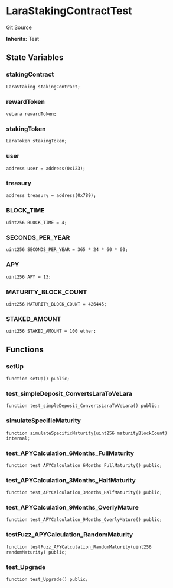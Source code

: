 # LaraStakingContractTest
[Git Source](https://github.com-VargaElod23/Lara-staking/liquid-staking/blob/93907a3b8fb9a6839cf7eb3e681388f7e558b230/contracts/test/LaraStaker.t.sol)

**Inherits:**
Test


## State Variables
### stakingContract

```solidity
LaraStaking stakingContract;
```


### rewardToken

```solidity
veLara rewardToken;
```


### stakingToken

```solidity
LaraToken stakingToken;
```


### user

```solidity
address user = address(0x123);
```


### treasury

```solidity
address treasury = address(0x789);
```


### BLOCK_TIME

```solidity
uint256 BLOCK_TIME = 4;
```


### SECONDS_PER_YEAR

```solidity
uint256 SECONDS_PER_YEAR = 365 * 24 * 60 * 60;
```


### APY

```solidity
uint256 APY = 13;
```


### MATURITY_BLOCK_COUNT

```solidity
uint256 MATURITY_BLOCK_COUNT = 426445;
```


### STAKED_AMOUNT

```solidity
uint256 STAKED_AMOUNT = 100 ether;
```


## Functions
### setUp


```solidity
function setUp() public;
```

### test_simpleDeposit_ConvertsLaraToVeLara


```solidity
function test_simpleDeposit_ConvertsLaraToVeLara() public;
```

### simulateSpecificMaturity


```solidity
function simulateSpecificMaturity(uint256 maturityBlockCount) internal;
```

### test_APYCalculation_6Months_FullMaturity


```solidity
function test_APYCalculation_6Months_FullMaturity() public;
```

### test_APYCalculation_3Months_HalfMaturity


```solidity
function test_APYCalculation_3Months_HalfMaturity() public;
```

### test_APYCalculation_9Months_OverlyMature


```solidity
function test_APYCalculation_9Months_OverlyMature() public;
```

### testFuzz_APYCalculation_RandomMaturity


```solidity
function testFuzz_APYCalculation_RandomMaturity(uint256 randomMaturity) public;
```

### test_Upgrade


```solidity
function test_Upgrade() public;
```

